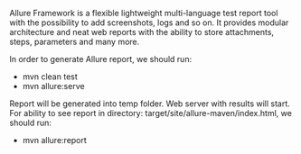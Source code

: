 Allure Framework is a flexible lightweight multi-language test report tool with the possibility to add screenshots, logs
and so on. It provides modular architecture and neat web reports with the ability to store attachments, steps,
parameters and many more.

In order to generate Allure report, we should run:

- mvn clean test
- mvn allure:serve

Report will be generated into temp folder. Web server with results will start.
For ability to see report in directory: target/site/allure-maven/index.html, we should run:

- mvn allure:report
